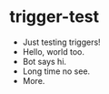 # trigger-test
 - Just testing triggers!
 - Hello, world too.
 - Bot says hi.
 - Long time no see.
 - More.
